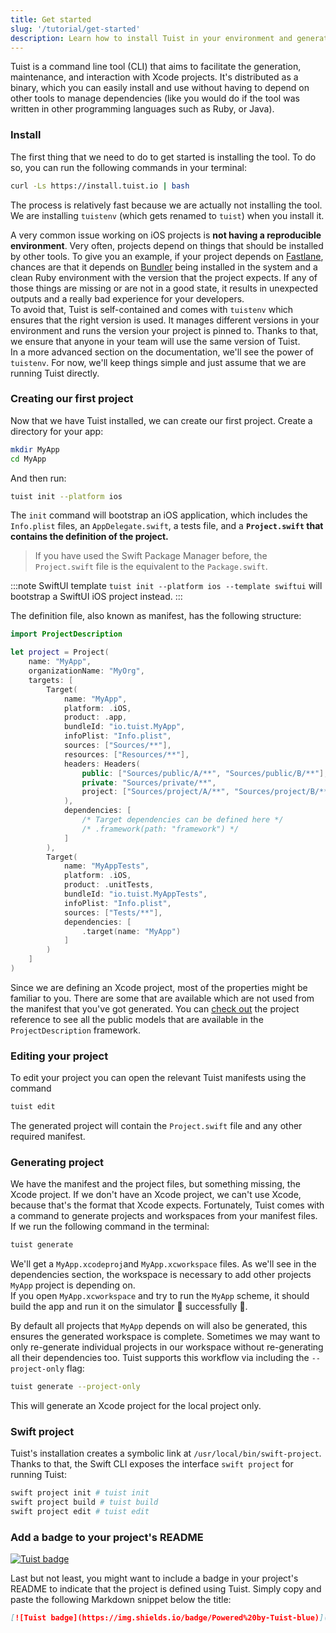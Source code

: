```yaml
---
title: Get started
slug: '/tutorial/get-started'
description: Learn how to install Tuist in your environment and generate your first project.
---
```


Tuist is a command line tool \(CLI\) that aims to facilitate the generation, maintenance, and interaction with Xcode projects. It's distributed as a binary, which you can easily install and use without having to depend on other tools to manage dependencies \(like you would do if the tool was written in other programming languages such as Ruby, or Java\).

### Install

The first thing that we need to do to get started is installing the tool. To do so, you can run the following commands in your terminal:

```bash
curl -Ls https://install.tuist.io | bash
```

The process is relatively fast because we are actually not installing the tool. We are installing `tuistenv` \(which gets renamed to `tuist`\) when you install it.

A very common issue working on iOS projects is **not having a reproducible environment**. Very often, projects depend on things that should be installed by other tools. To give you an example, if your project depends on [Fastlane](https://fastlane.tools/), chances are that it depends on [Bundler](https://bundler.io/) being installed in the system and a clean Ruby environment with the version that the project expects. If any of those things are missing or are not in a good state, it results in unexpected outputs and a really bad experience for your developers.  
To avoid that, Tuist is self-contained and comes with `tuistenv` which ensures that the right version is used. It manages different versions in your environment and runs the version your project is pinned to. Thanks to that, we ensure that anyone in your team will use the same version of Tuist.  
In a more advanced section on the documentation, we'll see the power of `tuistenv`. For now, we'll keep things simple and just assume that we are running Tuist directly.

### Creating our first project

Now that we have Tuist installed, we can create our first project. Create a directory for your app:

```bash
mkdir MyApp
cd MyApp
```

And then run:

```bash
tuist init --platform ios
```

The `init` command will bootstrap an iOS application, which includes the `Info.plist` files, an `AppDelegate.swift`, a tests file, and a **`Project.swift` that contains the definition of the project.**

> If you have used the Swift Package Manager before, the `Project.swift` file is the equivalent to the `Package.swift`.

:::note SwiftUI template
`tuist init --platform ios --template swiftui` will bootstrap a SwiftUI iOS project instead.
:::

The definition file, also known as manifest, has the following structure:

```swift
import ProjectDescription

let project = Project(
    name: "MyApp",
    organizationName: "MyOrg",
    targets: [
        Target(
            name: "MyApp",
            platform: .iOS,
            product: .app,
            bundleId: "io.tuist.MyApp",
            infoPlist: "Info.plist",
            sources: ["Sources/**"],
            resources: ["Resources/**"],
            headers: Headers(
                public: ["Sources/public/A/**", "Sources/public/B/**"],
                private: "Sources/private/**",
                project: ["Sources/project/A/**", "Sources/project/B/**"]
            ),
            dependencies: [
                /* Target dependencies can be defined here */
                /* .framework(path: "framework") */
            ]
        ),
        Target(
            name: "MyAppTests",
            platform: .iOS,
            product: .unitTests,
            bundleId: "io.tuist.MyAppTests",
            infoPlist: "Info.plist",
            sources: ["Tests/**"],
            dependencies: [
                .target(name: "MyApp")
            ]
        )
    ]
)
```

Since we are defining an Xcode project, most of the properties might be familiar to you. There are some that are available which are not used from the manifest that you've got generated. You can [check out](../manifests/project.md) the project reference to see all the public models that are available in the `ProjectDescription` framework.

### Editing your project

To edit your project you can open the relevant Tuist manifests using the command

```bash
tuist edit
```

The generated project will contain the `Project.swift` file and any other required manifest.

### Generating project

We have the manifest and the project files, but something missing, the Xcode project. If we don't have an Xcode project, we can't use Xcode, because that's the format that Xcode expects. Fortunately, Tuist comes with a command to generate projects and workspaces from your manifest files. If we run the following command in the terminal:

```bash
tuist generate
```

We'll get a `MyApp.xcodeproj`and `MyApp.xcworkspace` files. As we'll see in the dependencies section, the workspace is necessary to add other projects `MyApp` project is depending on.  
If you open `MyApp.xcworkspace` and try to run the `MyApp` scheme, it should build the app and run it on the simulator 📱 successfully 🎉.

By default all projects that `MyApp` depends on will also be generated, this ensures the generated workspace is complete. Sometimes we may want to only re-generate individual projects in our workspace without re-generating all their dependencies too. Tuist supports this workflow via including the `--project-only` flag:

```bash
tuist generate --project-only
```

This will generate an Xcode project for the local project only.

### Swift project

Tuist's installation creates a symbolic link at `/usr/local/bin/swift-project`.
Thanks to that, the Swift CLI exposes the interface `swift project` for running Tuist:

```bash
swift project init # tuist init
swift project build # tuist build
swift project edit # tuist edit
```

### Add a badge to your project's README

[![Tuist badge](https://img.shields.io/badge/Powered%20by-Tuist-blue)](https://tuist.io)

Last but not least, you might want to include a badge in your project's README to indicate that the project is defined using Tuist. Simply copy and paste the following Markdown snippet below the title:

```md
[![Tuist badge](https://img.shields.io/badge/Powered%20by-Tuist-blue)](https://tuist.io)
```

